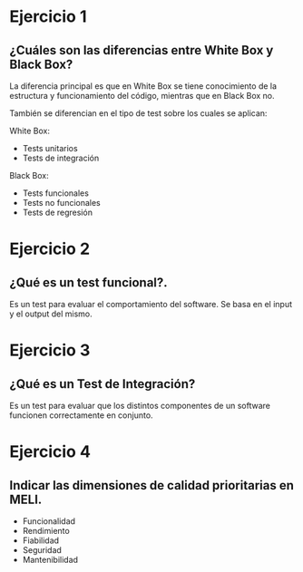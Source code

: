 # Ejercicio 1 
## ¿Cuáles son las diferencias entre White Box y Black Box? 

La diferencia principal es que en White Box se tiene conocimiento de la estructura y funcionamiento del código, mientras que en Black Box no.

También se diferencian en el tipo de test sobre los cuales se aplican:

White Box:
- Tests unitarios
- Tests de integración

Black Box:
- Tests funcionales
- Tests no funcionales
- Tests de regresión

# Ejercicio 2
## ¿Qué es un test funcional?.

Es un test para evaluar el comportamiento del software. Se basa en el input y el output del mismo.

# Ejercicio 3
## ¿Qué es un Test de Integración?

Es un test para evaluar que los distintos componentes de un software funcionen correctamente en conjunto.

# Ejercicio 4
## Indicar las dimensiones de calidad prioritarias en MELI.

- Funcionalidad
- Rendimiento
- Fiabilidad
- Seguridad
- Mantenibilidad
